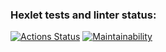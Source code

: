 ### Hexlet tests and linter status:
[![Actions Status](https://github.com/Ahiru78/java-project-71/actions/workflows/hexlet-check.yml/badge.svg)](https://github.com/Ahiru78/java-project-71/actions)
[![Maintainability](https://api.codeclimate.com/v1/badges/0cdba9ee0ad2a2df9d90/maintainability)](https://codeclimate.com/github/Ahiru78/java-project-71/maintainability)
